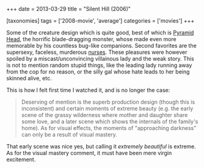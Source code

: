 +++
date = 2013-03-29
title = "Silent Hill (2006)"

[taxonomies]
tags = ['2008-movie', 'average']
categories = ['movies']
+++

Some of the creature design which is quite good, best of which is
[Pyramid Head], the horrific blade-dragging monster, whose made even
more memorable by his countless bug-like companions. Second favorites
are the supersexy, faceless, murderous [nurses]. These pleasures were
however spoiled by a miscast/unconvincing villainous lady and the weak
story. This is not to mention random stupid things, like the leading
lady running away from the cop for no reason, or the silly gal whose
hate leads to her being skinned alive, etc.

This is how I felt first time I watched it, and is no longer the case:

> Deserving of mention is the superb production design (though this is
> inconsistent) and certain moments of extreme beauty (e.g. the early
> scene of the grassy wilderness where mother and daughter share some
> love, and a later scene which shows the internals of the family\'s
> home). As for visual effects, the moments of \"approaching darkness\"
> can only be a result of visual mastery.

That early scene was nice yes, but calling it *extremely beautiful* is
extreme. As for the visual mastery comment, it must have been mere
virgin excitement.

  [Pyramid Head]: http://en.wikipedia.org/wiki/Pyramid_Head
  [nurses]: http://silenthill.wikia.com/wiki/Nurse
